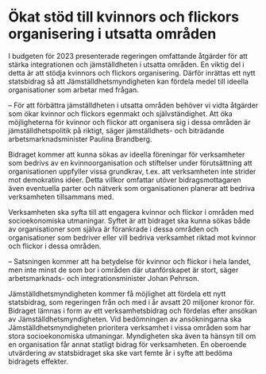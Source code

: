 # Ökat stöd till kvinnors och flickors organisering i utsatta områden

I budgeten för 2023 presenterade regeringen omfattande åtgärder för att stärka integrationen och jämställdheten i utsatta områden. En viktig del i detta är att stödja kvinnors och flickors organisering. Därför inrättas ett nytt statsbidrag så att Jämställdhetsmyndigheten kan fördela medel till ideella organisationer som arbetar med frågan.

– För att förbättra jämställdheten i utsatta områden behöver vi vidta åtgärder som ökar kvinnor och flickors egenmakt och självständighet. Att öka möjligheterna för kvinnor och flickor att organisera sig i dessa områden är jämställdhetspolitik på riktigt, säger jämställdhets- och biträdande arbetsmarknadsminister Paulina Brandberg.

Bidraget kommer att kunna sökas av ideella föreningar för verksamheter som bedrivs av en kvinnoorganisation och stiftelser under förutsättning att organisationen uppfyller vissa grundkrav, t.ex. att verksamheten inte strider mot demokratins idéer. Detta villkor omfattar utöver bidragsmottagaren även eventuella parter och nätverk som organisationen planerar att bedriva verksamheten tillsammans med.

Verksamheten ska syfta till att engagera kvinnor och flickor i områden med socioekonomiska utmaningar. Syftet är att bidraget ska kunna sökas både av organisationer som själva är förankrade i dessa områden och organisationer som bedriver eller vill bedriva verksamhet riktad mot kvinnor och flickor i dessa områden.

– Satsningen kommer att ha betydelse för kvinnor och flickor i hela landet, men inte minst de som bor i områden där utanförskapet är stort, säger arbetsmarknads- och integrationsminister Johan Pehrson.

Jämställdhetsmyndigheten kommer få möjlighet att fördela ett nytt statsbidrag, som regeringen från och med i år avsatt 20 miljoner kronor för. Bidraget lämnas i form av ett verksamhetsbidrag och fördelas efter ansökan av Jämställdhetsmyndigheten. Vid bedömningen av ansökningarna ska Jämställdhetsmyndigheten prioritera verksamhet i vissa områden som har stora socioekonomiska utmaningar. Myndigheten ska även ta hänsyn till om en organisation får annat statligt bidrag för verksamheten. En oberoende utvärdering av statsbidraget ska ske vart femte år i syfte att bedöma bidragets effekter.
